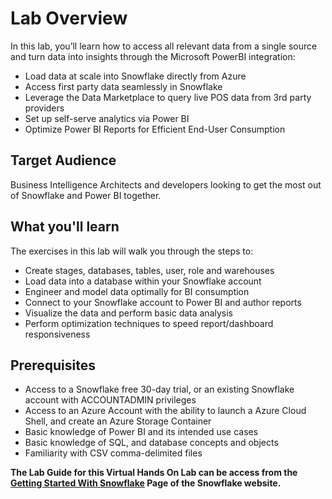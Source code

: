 # Lab Overview
In this lab, you’ll learn how to access all relevant data from a single source and turn data into insights through the Microsoft PowerBI integration:

- Load data at scale into Snowflake directly from Azure
- Access first party data seamlessly in Snowflake
- Leverage the Data Marketplace to query live POS data from 3rd party providers
- Set up self-serve analytics via Power BI
- Optimize Power BI Reports for Efficient End-User Consumption
## Target Audience
Business Intelligence Architects and developers looking to get the most out of Snowflake and Power BI together.
## What you'll learn 
The exercises in this lab will walk you through the steps to: 
 
- Create stages, databases, tables, user, role and warehouses
- Load data into a database within your Snowflake account
- Engineer and model data optimally for BI consumption 
- Connect to your Snowflake account to Power BI and author reports
- Visualize the data and perform basic data analysis
- Perform optimization techniques to speed report/dashboard responsiveness
 
## Prerequisites
- Access to a Snowflake free 30-day trial, or an existing Snowflake account with ACCOUNTADMIN privileges
- Access to an Azure Account with the ability to launch a Azure Cloud Shell, and create an Azure Storage Container
- Basic knowledge of Power BI and its intended use cases
- Basic knowledge of SQL, and database concepts and objects
- Familiarity with CSV comma-delimited files 

**The Lab Guide for this Virtual Hands On Lab can be access from the [Getting Started With Snowflake](http://quickstarts.snowflake.com/) Page of the Snowflake website.**
